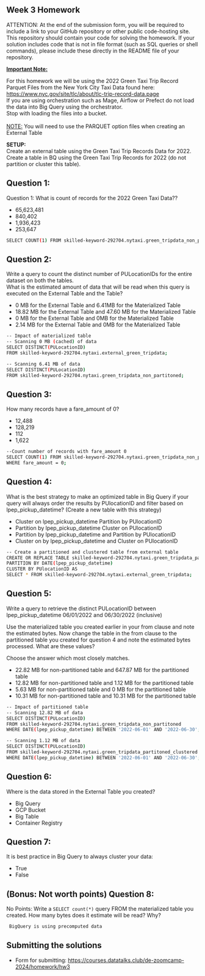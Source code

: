 ## Week 3 Homework
ATTENTION: At the end of the submission form, you will be required to include a link to your GitHub repository or other public code-hosting site. This repository should contain your code for solving the homework. If your solution includes code that is not in file format (such as SQL queries or shell commands), please include these directly in the README file of your repository.

<b><u>Important Note:</b></u> <p> For this homework we will be using the 2022 Green Taxi Trip Record Parquet Files from the New York
City Taxi Data found here: </br> https://www.nyc.gov/site/tlc/about/tlc-trip-record-data.page </br>
If you are using orchestration such as Mage, Airflow or Prefect do not load the data into Big Query using the orchestrator.</br> 
Stop with loading the files into a bucket. </br></br>
<u>NOTE:</u> You will need to use the PARQUET option files when creating an External Table</br>

<b>SETUP:</b></br>
Create an external table using the Green Taxi Trip Records Data for 2022. </br>
Create a table in BQ using the Green Taxi Trip Records for 2022 (do not partition or cluster this table). </br>
</p>

## Question 1:
Question 1: What is count of records for the 2022 Green Taxi Data??
- 65,623,481
- 840,402
- 1,936,423
- 253,647

```bash
SELECT COUNT(1) FROM skilled-keyword-292704.nytaxi.green_tripdata_non_partitoned;
```

## Question 2:
Write a query to count the distinct number of PULocationIDs for the entire dataset on both the tables.</br> 
What is the estimated amount of data that will be read when this query is executed on the External Table and the Table?

- 0 MB for the External Table and 6.41MB for the Materialized Table
- 18.82 MB for the External Table and 47.60 MB for the Materialized Table
- 0 MB for the External Table and 0MB for the Materialized Table
- 2.14 MB for the External Table and 0MB for the Materialized Table

```bash
-- Impact of materialized table
-- Scanning 0 MB (cached) of data
SELECT DISTINCT(PULocationID)
FROM skilled-keyword-292704.nytaxi.external_green_tripdata;

-- Scanning 6.41 MB of data
SELECT DISTINCT(PULocationID)
FROM skilled-keyword-292704.nytaxi.green_tripdata_non_partitoned;
```

## Question 3:
How many records have a fare_amount of 0?
- 12,488
- 128,219
- 112
- 1,622

```bash
--Count number of records with fare_amount 0
SELECT COUNT(1) FROM skilled-keyword-292704.nytaxi.green_tripdata_non_partitoned
WHERE fare_amount = 0;
```

## Question 4:
What is the best strategy to make an optimized table in Big Query if your query will always order the results by PUlocationID and filter based on lpep_pickup_datetime? (Create a new table with this strategy)
- Cluster on lpep_pickup_datetime Partition by PUlocationID
- Partition by lpep_pickup_datetime  Cluster on PUlocationID
- Partition by lpep_pickup_datetime and Partition by PUlocationID
- Cluster on by lpep_pickup_datetime and Cluster on PUlocationID

```bash
-- Create a partitioned and clustered table from external table
CREATE OR REPLACE TABLE skilled-keyword-292704.nytaxi.green_tripdata_partitoned_clustered
PARTITION BY DATE(lpep_pickup_datetime)
CLUSTER BY PUlocationID AS
SELECT * FROM skilled-keyword-292704.nytaxi.external_green_tripdata;
```

## Question 5:
Write a query to retrieve the distinct PULocationID between lpep_pickup_datetime
06/01/2022 and 06/30/2022 (inclusive)</br>

Use the materialized table you created earlier in your from clause and note the estimated bytes. Now change the table in the from clause to the partitioned table you created for question 4 and note the estimated bytes processed. What are these values? </br>

Choose the answer which most closely matches.</br> 

- 22.82 MB for non-partitioned table and 647.87 MB for the partitioned table
- 12.82 MB for non-partitioned table and 1.12 MB for the partitioned table
- 5.63 MB for non-partitioned table and 0 MB for the partitioned table
- 10.31 MB for non-partitioned table and 10.31 MB for the partitioned table

```bash
-- Impact of partitioned table
-- Scanning 12.82 MB of data
SELECT DISTINCT(PULocationID)
FROM skilled-keyword-292704.nytaxi.green_tripdata_non_partitoned
WHERE DATE(lpep_pickup_datetime) BETWEEN '2022-06-01' AND '2022-06-30';

-- Scanning 1.12 MB of data
SELECT DISTINCT(PULocationID)
FROM skilled-keyword-292704.nytaxi.green_tripdata_partitoned_clustered
WHERE DATE(lpep_pickup_datetime) BETWEEN '2022-06-01' AND '2022-06-30';
```

## Question 6: 
Where is the data stored in the External Table you created?

- Big Query
- GCP Bucket
- Big Table
- Container Registry


## Question 7:
It is best practice in Big Query to always cluster your data:
- True
- False


## (Bonus: Not worth points) Question 8:
No Points: Write a `SELECT count(*)` query FROM the materialized table you created. How many bytes does it estimate will be read? Why?

```bash
 BigQuery is using precomputed data
 ```

## Submitting the solutions

* Form for submitting: https://courses.datatalks.club/de-zoomcamp-2024/homework/hw3


